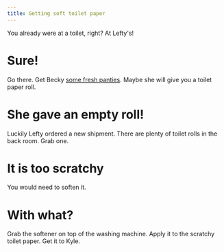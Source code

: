 ```yaml
---
title: Getting soft toilet paper
---
```


You already were at a toilet, right? At Lefty's!

# Sure!
Go there. Get Becky [some fresh panties](/100-becky/020-panties.md). Maybe she will give you a toilet paper roll.

# She gave an empty roll!
Luckily Lefty ordered a new shipment. There are plenty of toilet rolls in the back room. Grab one.

# It is too scratchy
You would need to soften it.

# With what?
Grab the softener on top of the washing machine. Apply it to the scratchy toilet paper. Get it to Kyle.
